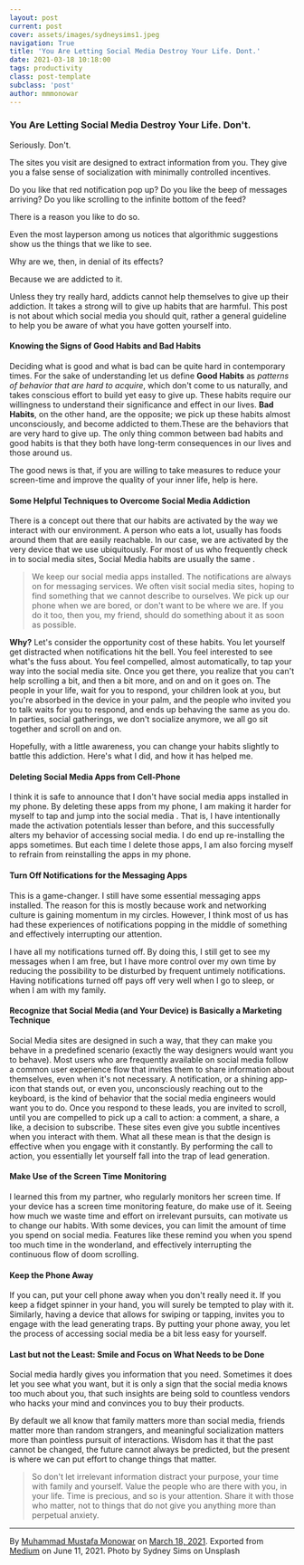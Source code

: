 ```yaml
---
layout: post
current: post
cover: assets/images/sydneysims1.jpeg
navigation: True
title: 'You Are Letting Social Media Destroy Your Life. Dont.'
date: 2021-03-18 10:18:00
tags: productivity
class: post-template
subclass: 'post'
author: mmmonowar
---
```


### You Are Letting Social Media Destroy Your Life. Don't. 

Seriously. Don't.

The sites you visit are designed to extract information from you. They
give you a false sense of socialization with minimally controlled
incentives.

Do you like that red notification pop up? Do you like the beep of
messages arriving? Do you like scrolling to the infinite bottom of the
feed?

There is a reason you like to do so.

Even the most layperson among us notices that algorithmic suggestions
show us the things that we like to see.

Why are we, then, in denial of its effects?

Because we are addicted to it.

Unless they try really hard, addicts cannot help themselves to give up
their addiction. It takes a strong will to give up habits that are
harmful. This post is not about which social media you should quit,
rather a general guideline to help you be aware of what you have gotten
yourself into.

#### Knowing the Signs of Good Habits and Bad Habits 

Deciding what is good and what is bad can be quite hard in contemporary
times. For the sake of understanding let us define **Good Habits** as
*patterns of behavior that are hard to acquire*, which don't come to us
naturally, and takes conscious effort to build yet easy to give up.
These habits require our willingness to understand their significance
and effect in our lives. **Bad Habits**, on the other hand, are the
opposite; we pick up these habits almost unconsciously, and become
addicted to them.These are the behaviors that are very hard to give up.
The only thing common between bad habits and good habits is that they
both have long-term consequences in our lives and those around us.

The good news is that, if you are willing to take measures to reduce
your screen-time and improve the quality of your inner life, help is
here.

#### Some Helpful Techniques to Overcome Social Media Addiction 

There is a concept out there that our habits are activated by the way we
interact with our environment. A person who eats a lot, usually has
foods around them that are easily reachable. In our case, we are
activated by the very device that we use ubiquitously. For most of us
who frequently check in to social media sites, Social Media habits are
usually the same .

> We keep our social media apps installed. The notifications are always
> on for messaging services. We often visit social media sites, hoping
> to find something that we cannot describe to ourselves. We pick up our
> phone when we are bored, or don't want to be where we are. If you do
> it too, then you, my friend, should do something about it as soon as
> possible.

**Why?** Let's consider the opportunity cost of these habits. You let
yourself get distracted when notifications hit the bell. You feel
interested to see what's the fuss about. You feel compelled, almost
automatically, to tap your way into the social media site. Once you get
there, you realize that you can't help scrolling a bit, and then a bit
more, and on and on it goes on. The people in your life, wait for you to
respond, your children look at you, but you're absorbed in the device in
your palm, and the people who invited you to talk waits for you to
respond, and ends up behaving the same as you do. In parties, social
gatherings, we don't socialize anymore, we all go sit together and
scroll on and on.

Hopefully, with a little awareness, you can change your habits slightly
to battle this addiction. Here's what I did, and how it has helped me.

#### Deleting Social Media Apps from Cell-Phone 

I think it is safe to announce that I don't have social media apps
installed in my phone. By deleting these apps from my phone, I am making
it harder for myself to tap and jump into the social media . That is, I
have intentionally made the activation potentials lesser than before,
and this successfully alters my behavior of accessing social media. I do
end up re-installing the apps sometimes. But each time I delete those
apps, I am also forcing myself to refrain from reinstalling the apps in
my phone.

#### Turn Off Notifications for the Messaging Apps 

This is a game-changer. I still have some essential messaging apps
installed. The reason for this is mostly because work and networking
culture is gaining momentum in my circles. However, I think most of us
has had these experiences of notifications popping in the middle of
something and effectively interrupting our attention.

I have all my notifications turned off. By doing this, I still get to
see my messages when I am free, but I have more control over my own time
by reducing the possibility to be disturbed by frequent untimely
notifications. Having notifications turned off pays off very well when I
go to sleep, or when I am with my family.

#### Recognize that Social Media (and Your Device) is Basically a Marketing Technique 

Social Media sites are designed in such a way, that they can make you
behave in a predefined scenario (exactly the way designers would want
you to behave). Most users who are frequently available on social media
follow a common user experience flow that invites them to share
information about themselves, even when it's not necessary. A
notification, or a shining app-icon that stands out, or even you,
unconsciously reaching out to the keyboard, is the kind of behavior that
the social media engineers would want you to do. Once you respond to
these leads, you are invited to scroll, until you are compelled to pick
up a call to action: a comment, a share, a like, a decision to
subscribe. These sites even give you subtle incentives when you interact
with them. What all these mean is that the design is effective when you
engage with it constantly. By performing the call to action, you
essentially let yourself fall into the trap of lead generation.

#### Make Use of the Screen Time Monitoring 

I learned this from my partner, who regularly monitors her screen time.
If your device has a screen time monitoring feature, do make use of it.
Seeing how much we waste time and effort on irrelevant pursuits, can
motivate us to change our habits. With some devices, you can limit the
amount of time you spend on social media. Features like these remind you
when you spend too much time in the wonderland, and effectively
interrupting the continuous flow of doom scrolling.

#### Keep the Phone Away 

If you can, put your cell phone away when you don't really need it. If
you keep a fidget spinner in your hand, you will surely be tempted to
play with it. Similarly, having a device that allows for swiping or
tapping, invites you to engage with the lead generating traps. By
putting your phone away, you let the process of accessing social media
be a bit less easy for yourself.

#### Last but not the Least: Smile and Focus on What Needs to be Done 

Social media hardly gives you information that you need. Sometimes it
does let you see what you want, but it is only a sign that the social
media knows too much about you, that such insights are being sold to
countless vendors who hacks your mind and convinces you to buy their
products.

By default we all know that family matters more than social media,
friends matter more than random strangers, and meaningful socialization
matters more than pointless pursuit of interactions. Wisdom has it that
the past cannot be changed, the future cannot always be predicted, but
the present is where we can put effort to change things that matter.

> So don't let irrelevant information distract your purpose, your time
> with family and yourself. Value the people who are there with you, in
> your life. Time is precious, and so is your attention. Share it with
> those who matter, not to things that do not give you anything more
> than perpetual anxiety.

---

By [Muhammad Mustafa Monowar](https://medium.com/@mmmonowar) on [March 18, 2021](https://medium.com/p/2da730c5d736).
Exported from [Medium](https://medium.com) on June 11, 2021.
Photo by Sydney Sims on Unsplash

